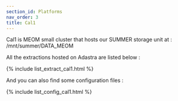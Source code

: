 ```yaml
---
section_id: Platforms
nav_order: 3
title: Cal1
---
```


Cal1 is MEOM small cluster that hosts our SUMMER storage unit at : /mnt/summer/DATA_MEOM

All the extractions hosted on Adastra are listed below :

{% include list_extract_cal1.html %}


And you can also find some configuration files :

{% include list_config_cal1.html %}


